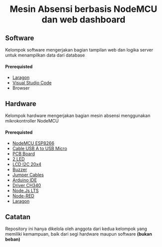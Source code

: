 <h1 align="center">Mesin Absensi berbasis NodeMCU dan web dashboard</p>

## Software

Kelompok software mengerjakan bagian tampilan web dan logika server untuk menampilkan data dari database

#### Prerequisted

- [Laragon](https://laragon.org/)
- [Visual Studio Code](https://code.visualstudio.com/)
- Browser

## Hardware

Kelompok hardware mengerjakan bagian mesin absensi menggunakan mikrokontroller NodeMCU

#### Prerequisted

- [NodeMCU ESP8266](https://www.amazon.com/HiLetgo-Internet-Development-Wireless-Micropython/dp/B010O1G1ES/ref=sr_1_5?crid=301SLTDS3NDQM&dib=eyJ2IjoiMSJ9.4xEr54v6vHUSws_RbogXUaZGKvfd4sn0xSV9GgtI44aw8FIOjQt1hrjrlj680AjLIaM899uDmhlmtGybWH2uoADRt5iXWMr2_tnFPpSifTG9ovmwSGnVUex8MMD9t79dEwBFTsiIj3cWu1pmK8AdIVB2unEKmnY2GPf8TPJuQl4thlzfRW02GstLmLFSm_9k_YszIbxUkP-oZLLwvC5YoACQmUbKn7D_BUGJFi-7M0k.qQ5k667ccQ8t2Nb-P26PgqgirqIoF_5BC_oczIRUxvI&dib_tag=se&keywords=nodemcu+esp8266&qid=1735100959&sprefix=nodemcu+esp8266%2Caps%2C325&sr=8-5)
- [Cable USB A to USB Micro](https://www.amazon.com/Charging-Android-Charger-Samsung-Devices/dp/B0BLL6QW4T/ref=sr_1_16?crid=2OWJJNORFFXF&dib=eyJ2IjoiMSJ9.kiS5XOtRRLEfmRbK_dU0W7ZSANgpB8V9J95sVMjcd0cjrymLzwUuZo0qjsP3AoIBbcZCATI4a3-uzGQg88TTpsVub_Vmsg7zqcXGYiz4-Eg3zXdbJmFSrnVL9JhrwPITwBkZhTn1R_x5-LkMV3Fo5HdM3Q1EemZvBa1LHd89DwykNGV9Utt4YaaJW53D-3Ch-ZWQwzLdt4kUsv5tlcV9gK2B5uG9UI_vvh1Kie25XrM.XlXDc0HzxlqM2m_CStbps8vEBi0G9d9ZL1HI62q4McY&dib_tag=se&keywords=usb+a+to+micro&qid=1735101014&sprefix=usb+a+to+micr%2Caps%2C336&sr=8-16)
- [PCB Board](https://www.amazon.com/ELEGOO-Prototype-Soldering-Compatible-Arduino/dp/B072Z7Y19F/ref=sr_1_3?crid=3HXXUR8UFQPCX&dib=eyJ2IjoiMSJ9.cFO3IbuqDHBg13mO-bkEuPUwa_xXnLSggleH0XvSIPRP3H1MdjmIHErOmLRbqESbiUR-PibG281cxobffKjzeCrw00ARE0CCLVUbWQt5uzybs6YD5qHLzFklO9AZj__XATD1pTd0-6pIVb_2f5b3Rcuw6aDOLKjjahm_dm2oZAOd8nZNg_v0BX7rqJKU2uNFux578pMdCuIAojNq7LfvLODr2D3W6Jcj3ygiHGIdX-U.RiUz71UiQRnWtpNTWKlo-eP3hk0_AIyJF9tyQIRLIYE&dib_tag=se&keywords=pcb&qid=1735101049&sprefix=pcb%2Caps%2C311&sr=8-3)
- [2 LED](https://www.tokopedia.com/cncstorebandung/paket-1-box-led-5mm-3mm-5-color-rgbyw-100pcs?extParam=src%3Dshop%26whid%3D15512&aff_unique_id=&channel=others&chain_key=)
- [LCD I2C 20x4](https://www.amazon.com/SunFounder-Serial-Module-Arduino-Mega2560/dp/B01GPUMP9C/ref=sr_1_9?crid=PPQ1T8TB8HG&dib=eyJ2IjoiMSJ9.QYeVwCp156qlqD4Ok4gFqWWjIxnYMeUdaVJ2laWA9mcElNpCcU1AUmrRKytJHOug-Fcx17Mij1ABR-R7vOdkz7Gat8saFv1gGtiuwIQRvbeM2WdLGtJbpCQZjfezcvldrLCIcMZ0X5HXCTbMNp2WDZtFBCFPm2jyQfyvtnDXktzKg8L-LyvC9H5ESnRQMy9G2AB_nHjS_nWx3A-qhYe2HQL3Njdlr1EiSZSr16bjZUU.GxJ8xu3sVcwm4UAXcuDx8iBDHU-mrQk2Km9kDUhReq8&dib_tag=se&keywords=lcd+i2c&qid=1735101247&sprefix=lcd+i2%2Caps%2C447&sr=8-9)
- [Buzzer](https://www.tokopedia.com/cncstorebandung/cnc-buzzer-speaker-active-3v-3-3v-12x9-5mm-for-arduino-uno-mega-mini?extParam=src%3Dshop%26whid%3D15512&aff_unique_id=&channel=others&chain_key=)
- [Jumper Cables](https://www.tokopedia.com/cncstorebandung/40pcs-kabel-jumper-cable-40cm-male-male-female-female-male-female-female-t-female-3e81c?extParam=src%3Dshop%26whid%3D15512&aff_unique_id=&channel=others&chain_key=)
- [Arduino IDE](https://www.arduino.cc/en/software)
- [Driver CH340](https://www.arduined.eu/ch340-windows-10-driver-download/)
- [Node.Js LTS](https://nodejs.org/en)
- [Node-RED](https://nodered.org/docs/getting-started/local)
- [Laragon](https://laragon.org/)

## Catatan

Repository ini hanya dikelola oleh anggota dari kedua kelompok yang memiliki kemampuan, baik dari segi hardware maupun software **(bukan beban)**
